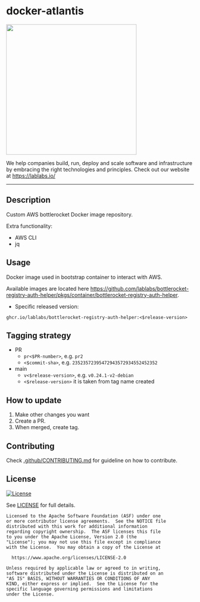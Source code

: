 # docker-atlantis
[<img src="https://lablabs.io/static/ll-logo.png" width=350px>](https://lablabs.io/)

We help companies build, run, deploy and scale software and infrastructure by embracing the right technologies and principles. Check out our website at <https://lablabs.io/>

---

## Description
Custom AWS bottlerocket Docker image repository.

Extra functionality:
- AWS CLI
- jq

## Usage
Docker image used in bootstrap container to interact with AWS.

Available images are located here https://github.com/lablabs/bottlerocket-registry-auth-helper/pkgs/container/bottlerocket-registry-auth-helper.
- Specific released version:
```shell
ghcr.io/lablabs/bottlerocket-registry-auth-helper:<$release-version>
```

## Tagging strategy
- PR
  - `pr<$PR-number>`, e.g. `pr2`
  - `<$commit-sha>`, e.g. `23523572395472943572934552452352`
- main
  - `v<$release-version>`, e.g. `v0.24.1-v2-debian`
  - `<$release-version>` it is taken from tag name created

## How to update
1. Make other changes you want
2. Create a PR.
3. When merged, create tag.

## Contributing
Check [.github/CONTRIBUTING.md](.github/CONTRIBUTING.md) for guideline on how to contribute.

## License

[![License](https://img.shields.io/badge/License-Apache%202.0-blue.svg)](https://opensource.org/licenses/Apache-2.0)

See [LICENSE](LICENSE) for full details.

    Licensed to the Apache Software Foundation (ASF) under one
    or more contributor license agreements.  See the NOTICE file
    distributed with this work for additional information
    regarding copyright ownership.  The ASF licenses this file
    to you under the Apache License, Version 2.0 (the
    "License"); you may not use this file except in compliance
    with the License.  You may obtain a copy of the License at

      https://www.apache.org/licenses/LICENSE-2.0

    Unless required by applicable law or agreed to in writing,
    software distributed under the License is distributed on an
    "AS IS" BASIS, WITHOUT WARRANTIES OR CONDITIONS OF ANY
    KIND, either express or implied.  See the License for the
    specific language governing permissions and limitations
    under the License.
